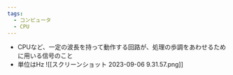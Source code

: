```yaml
---
tags:
  - コンピュータ
  - CPU
---
```

- CPUなど、一定の波長を持って動作する回路が、処理の歩調をあわせるために用いる信号のこと
- 単位はHz
![[スクリーンショット 2023-09-06 9.31.57.png]]